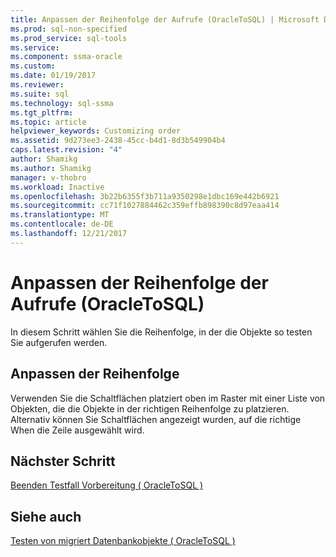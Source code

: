 ```yaml
---
title: Anpassen der Reihenfolge der Aufrufe (OracleToSQL) | Microsoft Docs
ms.prod: sql-non-specified
ms.prod_service: sql-tools
ms.service: 
ms.component: ssma-oracle
ms.custom: 
ms.date: 01/19/2017
ms.reviewer: 
ms.suite: sql
ms.technology: sql-ssma
ms.tgt_pltfrm: 
ms.topic: article
helpviewer_keywords: Customizing order
ms.assetid: 9d273ee3-2438-45cc-b4d1-8d3b549904b4
caps.latest.revision: "4"
author: Shamikg
ms.author: Shamikg
manager: v-thobro
ms.workload: Inactive
ms.openlocfilehash: 3b22b6355f3b711a9350298e1dbc169e442b6921
ms.sourcegitcommit: cc71f1027884462c359effb898390c8d97eaa414
ms.translationtype: MT
ms.contentlocale: de-DE
ms.lasthandoff: 12/21/2017
---
```

# <a name="customizing-calls-order-oracletosql"></a>Anpassen der Reihenfolge der Aufrufe (OracleToSQL)
In diesem Schritt wählen Sie die Reihenfolge, in der die Objekte so testen Sie aufgerufen werden.  
  
## <a name="customizing-order"></a>Anpassen der Reihenfolge  
Verwenden Sie die Schaltflächen platziert oben im Raster mit einer Liste von Objekten, die die Objekte in der richtigen Reihenfolge zu platzieren. Alternativ können Sie Schaltflächen angezeigt wurden, auf die richtige When die Zeile ausgewählt wird.  
  
## <a name="next-step"></a>Nächster Schritt  
[Beenden Testfall Vorbereitung &#40; OracleToSQL &#41;](../../ssma/oracle/finishing-test-case-preparation-oracletosql.md)  
  
## <a name="see-also"></a>Siehe auch  
[Testen von migriert Datenbankobjekte &#40; OracleToSQL &#41;](../../ssma/oracle/testing-migrated-database-objects-oracletosql.md)  
  
